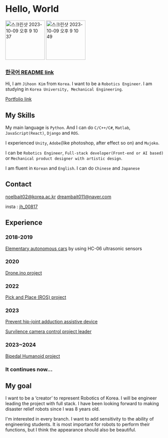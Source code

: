 # Hello, World

<img width="123" alt="스크린샷 2023-10-09 오후 9 10 37" src="https://github.com/jh00817/jh00817/assets/87847222/aa0b862c-c343-457b-bd49-46ec1d2a8a2b">
<img width="123" alt="스크린샷 2023-10-09 오후 9 10 49" src="https://github.com/jh00817/jh00817/assets/87847222/a62984c3-932d-452d-b83c-8bbd87443a57">

### [한국어 README link](https://github.com/jh00817/jh00817/blob/main/읽어봐주세요.md)


Hi, I am `Jihoon Kim` from `Korea`.
I want to be a `Robotics Engineer`.
I am studying in `Korea University, Mechanical Engineering`.

[Portfolio link](https://www.figma.com/proto/XZFw3B2657oYuuzWKl0lAJ/Portfolio_Ji-Hoon?node-id=604-249&starting-point-node-id=604%3A249)

## My Skills

My main language is `Python`. 
And I can do `C/C++/C#`, `Matlab`, `JavaScript(React)`, `Django` and `ROS`.

I experienced `Unity`, `Adobe`(like photoshop, after effect so on) and `Mujoko`.

I can be `Robotics Engineer`, `Full-stack developer(Front-end or AI based)` or `Mechanical product designer with artistic design`.

I am fluent in `Korean` and `English`. I can do `Chinese` and `Japanese`

## Contact

noelbait02@korea.ac.kr
dreambait011@naver.com

insta : [jh_00817](instagram.com/jh_00817)

## Experience

### 2018-2019
[Elementary autonomous cars](https://www.figma.com/proto/XZFw3B2657oYuuzWKl0lAJ/Portfolio_Ji-Hoon?type=design&node-id=636-471&t=g3xUNd9sopyQm7u8-1&scaling=min-zoom&page-id=603%3A155&starting-point-node-id=604%3A249&mode=design)
by using HC-06 ultrasonic sensors 

### 2020
[Drone.ino project](https://www.figma.com/proto/XZFw3B2657oYuuzWKl0lAJ/Portfolio_Ji-Hoon?type=design&node-id=636-471&t=g3xUNd9sopyQm7u8-1&scaling=min-zoom&page-id=603%3A155&starting-point-node-id=604%3A249&mode=design)

### 2022
[Pick and Place (ROS) project](https://github.com/EndeavoringYoon/Pick-and-place-KOR-)

### 2023
[Prevent hip-joint adduction assistive device](https://www.figma.com/proto/XZFw3B2657oYuuzWKl0lAJ/Portfolio_Ji-Hoon?type=design&node-id=636-234&t=g3xUNd9sopyQm7u8-1&scaling=min-zoom&page-id=603%3A155&starting-point-node-id=604%3A249&mode=design)

[Survilence camera control project leader](https://www.figma.com/proto/XZFw3B2657oYuuzWKl0lAJ/Portfolio_Ji-Hoon?type=design&node-id=636-234&t=g3xUNd9sopyQm7u8-1&scaling=min-zoom&page-id=603%3A155&starting-point-node-id=604%3A249&mode=design)

### 2023~2024
[Bipedal Humanoid project](https://www.figma.com/proto/XZFw3B2657oYuuzWKl0lAJ/Portfolio_Ji-Hoon?type=design&node-id=636-234&t=g3xUNd9sopyQm7u8-1&scaling=min-zoom&page-id=603%3A155&starting-point-node-id=604%3A249&mode=design)

### It continues now...

## My goal

I want to be a ‘creator’ to represent Robotics of Korea.
I will be engineer leading the project with full stack.
I have been looking forward to making disaster relief robots since I was 8 years old.

I'm interested in every branch.
I want to add sensitivity to the ability of engineering students.
It is most important for robots to perform their functions, but I think the appearance should also be beautiful.
